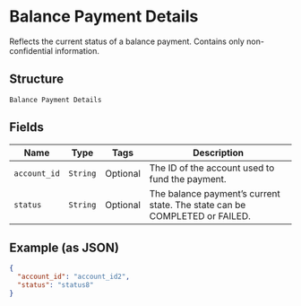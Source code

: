 
# Balance Payment Details

Reflects the current status of a balance payment. Contains only non-confidential information.

## Structure

`Balance Payment Details`

## Fields

| Name | Type | Tags | Description |
|  --- | --- | --- | --- |
| `account_id` | `String` | Optional | The ID of the account used to fund the payment. |
| `status` | `String` | Optional | The balance payment’s current state. The state can be COMPLETED or FAILED. |

## Example (as JSON)

```json
{
  "account_id": "account_id2",
  "status": "status8"
}
```

